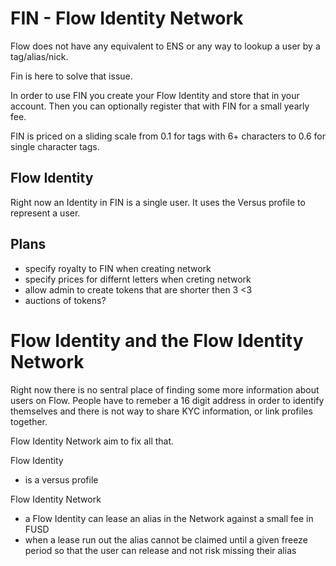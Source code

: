 # FIN - Flow Identity Network

Flow does not have any equivalent to ENS or any way to lookup a user by a tag/alias/nick. 

Fin is here to solve that issue. 

In order to use FIN you create your Flow Identity and store that in your account. Then you can optionally register that with FIN for a small yearly fee. 

FIN is priced on a sliding scale from 0.1 for tags with 6+ characters to 0.6 for single character tags.

## Flow Identity

Right now an Identity in FIN is a single user.  It uses the Versus profile to represent a user.


## Plans

 - specify royalty to FIN when creating network
 - specify prices for differnt letters when creting network
 - allow admin to create tokens that are shorter then 3 <3
 - auctions of tokens?


# Flow Identity and the Flow Identity Network

Right now there is no sentral place of finding some more information about users on Flow. People have to remeber a 16 digit address in order to identify themselves and there is not way to share KYC information, or link profiles together.

Flow Identity Network aim to fix all that.

Flow Identity
 - is a versus profile

Flow Identity Network
 - a Flow Identity can lease an alias in the Network against a small fee in FUSD
  - when a lease run out the alias cannot be claimed until a given freeze period so that the user can release and not risk missing their alias
	
